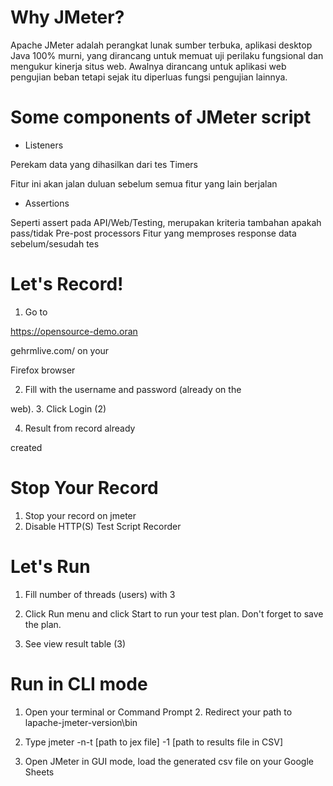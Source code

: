 <h1>Why JMeter? </h1>

Apache JMeter adalah perangkat lunak sumber terbuka, aplikasi desktop Java 100% murni, yang dirancang untuk memuat uji perilaku fungsional dan mengukur kinerja situs web. Awalnya dirancang untuk aplikasi web pengujian beban tetapi sejak itu diperluas fungsi pengujian lainnya.

<h1>Some components of JMeter script </h1>

- Listeners

Perekam data yang dihasilkan dari tes Timers

Fitur ini akan jalan duluan sebelum semua fitur yang lain berjalan

- Assertions

Seperti assert pada API/Web/Testing, merupakan kriteria tambahan apakah pass/tidak Pre-post processors Fitur yang memproses response data sebelum/sesudah tes


<h1> Let's Record! </h1>

1. Go to

https://opensource-demo.oran

gehrmlive.com/ on your

Firefox browser

2. Fill with the username and password (already on the

web). 3. Click Login (2)

4. Result from record already

created

<h1> Stop Your Record </h1>

1. Stop your record on jmeter 
2. Disable HTTP(S) Test Script Recorder

<h1> Let's Run </h1>

1. Fill number of threads (users) with 3

2. Click Run menu and click Start to run your test plan. Don't forget to save the plan. 

3. See view result table (3)


<h1> Run in CLI mode </h1>

1. Open your terminal or Command Prompt 2. Redirect your path to lapache-jmeter-version\bin

3. Type jmeter -n-t [path to jex file] -1 [path to results file in CSV]

4. Open JMeter in GUI mode, load the generated csv file on your Google Sheets




